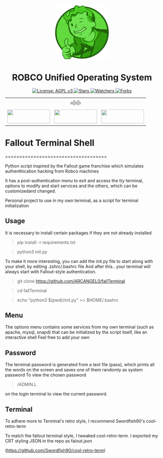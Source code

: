 <div align="center">
<center><p><img src="./fall.png" width='35%' height='35%'></img>
<h1>ROBCO Unified Operating System</h1>
</center>
</div>

<p align="center">
  
  <a href="https://www.gnu.org/licenses/agpl-3.0">
    <img src="https://img.shields.io/badge/License-AGPL_v3-blue.svg?style=for-the-badge" alt="License: AGPL v3">
</a>
<a href="https://github.com/ARCANGEL0/fallTerminal">
    <img src="https://img.shields.io/github/stars/ARCANGEL0/fallTerminal?label=Stars&color=yellow&style=for-the-badge" alt="Stars">
</a>
<a href="https://github.com/ARCANGEL0/fallTerminal">
    <img src="https://img.shields.io/github/watchers/ARCANGEL0/fallTerminal?label=Watchers&color=green&style=for-the-badge" alt="Watchers">
</a>
<a href="https://github.com/ARCANGEL0/fallTerminal">
    <img src="https://img.shields.io/github/forks/ARCANGEL0/fallTerminal?label=Forks&color=orange&style=for-the-badge" alt="Forks">
</a>
</p>

  <table align="center">
 <tr align='center'>
 <td colspan="3">
 ၊၊||၊||၊
 </td>
 </tr>
 <tr><td><a href="README.md"><img 
 src="https://custom-icon-badges.demolab.com/badge/English-%23092e13.svg?logo=fallout&style=for-the-badge" width='140vw' height='45vh' ></a></td>
 <td><a href="README_fr.md"><img src="https://custom-icon-badges.demolab.com/badge/Français-%23092e13.svg?logo=fallout&style=for-the-badge" width='140vw' height='45vh' > </a></td>
 <td><a href="README_pt.md"><img src="https://custom-icon-badges.demolab.com/badge/Português-%23092e13.svg?logo=fallout&style=for-the-badge" width='140vw' height='45vh' > </a></td></tr>
</table>


#      Fallout Terminal Shell
====================================

Python script inspired by the Fallout game franchise
which simulates authenthication hacking from Robco machines

It has a post-authentication menu to exit and access the tty terminal,
options to modify and start services and the others, which can be customizedand changed.

Personal project to use in my own terminal, as a script for terminal initialization 

## Usage

It is necessary to install certain packages if they are not already installed

> pip install -r requirements.txt

> python3 init.py


To make it more interesting, you can add the init.py file to start along with your shell, by editing .zshrc/.bashrc file
And after this.. your terminal will always start with Fallout-style authentication.

> git clone https://github.com/ARCANGEL0/fallTerminal 

> cd fallTerminal

> echo "python3 $(pwd)/init.py" >> $HOME/.bashrc


## Menu 

The options menu contains some services from my own terminal (such as apache, mysql, snapd)
that can be initialized by the script itself, like an interactive shell
Feel free to add your own 


## Password 

The terminal password is generated from a text file (pass), which prints all the words on the screen and saves one of them randomly as system password
To view the chosen password
> /ADMIN.L

on the login terminal to view the current password.



## Terminal

To adhere more to Terminal's retro style,
I recommend Swordfish90's cool-retro-term

To match the fallout terminal style, I tweaked cool-retro-term.
I exported my CRT styling JSON in the repo
as falout.json

(https://github.com/Swordfish90/cool-retro-term)
